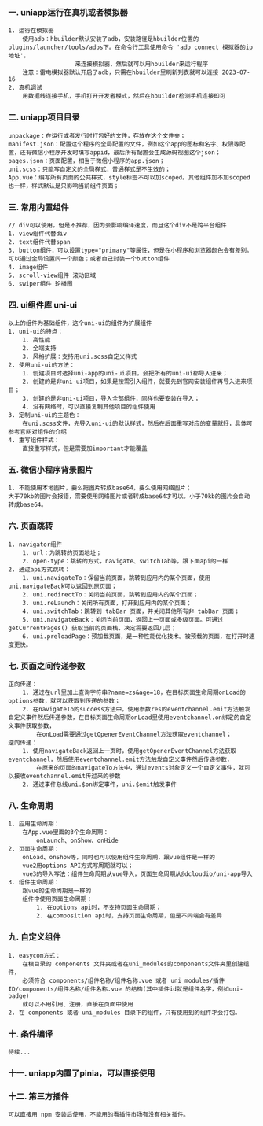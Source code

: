 ### 一. uniapp运行在真机或者模拟器
    1. 运行在模拟器
        使用adb：hbuilder默认安装了adb，安装路径是hbuilder位置的plugins/launcher/tools/adbs下。在命令行工具使用命令 'adb connect 模拟器的ip地址'，
                       来连接模拟器，然后就可以用hbuilder来运行程序
        注意：雷电模拟器默认开启了adb，只需在hbuilder里刷新列表就可以连接 2023-07-16
    2. 真机调试
        用数据线连接手机，手机打开开发者模式，然后在hbuilder检测手机连接即可

### 二. uniapp项目目录
    unpackage：在运行或者发行时打包好的文件，存放在这个文件夹；
    manifest.json：配置这个程序的全局配置的文件，例如这个app的图标和名字、权限等配置，还有微信小程序开发时填写appid，最后所有配置会生成源码视图这个json；
    pages.json：页面配置，相当于微信小程序的app.json；
    uni.scss：只能写自定义的全局样式，普通样式是不生效的；
    App.vue：编写所有页面的公共样式，style标签不可以加scoped。其他组件加不加scoped也一样，样式默认是只影响当前组件页面；

### 三. 常用内置组件
    // div可以使用，但是不推荐，因为会影响编译速度，而且这个div不是跨平台组件
    1. view组件代替div
    2. text组件代替span
    3. button组件，可以设置type="primary"等属性，但是在小程序和浏览器颜色会有差别。可以通过全局设置同一个颜色；或者自己封装一个button组件
    4. image组件
    5. scroll-view组件 滚动区域
    6. swiper组件 轮播图

### 四. ui组件库 uni-ui
    以上的组件为基础组件，这个uni-ui的组件为扩展组件
    1. uni-ui的特点：
        1. 高性能
        2. 全端支持
        3. 风格扩展：支持用uni.scss自定义样式
    2. 使用uni-ui的方法：
        1. 创建项目时选择uni-app的uni-ui项目，会把所有的uni-ui都导入进来；
        2. 创建的是非uni-ui项目，如果是按需引入组件，就要先到官网安装组件再导入进来项目；
        3. 创建的是非uni-ui项目，导入全部组件，同样也要安装在导入；
        4. 没有网络时，可以直接复制其他项目的组件使用
    3. 定制uni-ui的主题色：
        在uni.scss文件，先导入uni-ui的默认样式，然后在后面重写对应的变量就好，具体可参考官网对组件的介绍
    4. 重写组件样式：
        直接重写样式，但是需要加important才能覆盖

### 五. 微信小程序背景图片
    1. 不能使用本地图片，要么把图片转成base64，要么使用网络图片；
    大于70kb的图片会报错，需要使用网络图片或者转成base64才可以。小于70kb的图片会自动转成base64。

### 六. 页面跳转
    1. navigator组件
        1. url：为跳转的页面地址；
        2. open-type：跳转的方式，navigate、switchTab等，跟下面api的一样
    2. 通过api方式跳转：
        1. uni.navigateTo：保留当前页面，跳转到应用内的某个页面，使用uni.navigateBack可以返回到原页面；
        2. uni.redirectTo：关闭当前页面，跳转到应用内的某个页面；
        3. uni.reLaunch：关闭所有页面，打开到应用内的某个页面；
        4. uni.switchTab：跳转到 tabBar 页面，并关闭其他所有非 tabBar 页面；
        5. uni.navigateBack：关闭当前页面，返回上一页面或多级页面。可通过 getCurrentPages() 获取当前的页面栈，决定需要返回几层；
        6. uni.preloadPage：预加载页面，是一种性能优化技术。被预载的页面，在打开时速度更快。

### 七. 页面之间传递参数
    正向传递：
        1. 通过在url里加上查询字符串?name=zs&age=18，在目标页面生命周期onLoad的options参数，就可以获取到传递的参数；
        2. 在navigateTo的success方法中，使用参数res的eventchannel.emit方法触发自定义事件然后传递参数，在目标页面生命周期onLoad里使用eventchannel.on绑定的自定义事件获取参数，
            在onLoad需要通过getOpenerEventChannel方法获取eventchannel；
    逆向传递：
        1. 使用navigateBack返回上一页时，使用getOpenerEventChannel方法获取eventchannel，然后使用eventchannel.emit方法触发自定义事件然后传递参数，
            在原来的页面的navigateTo方法中，通过events对象定义一个自定义事件，就可以接收eventchannel.emit传过来的参数
        2. 通过事件总线uni.$on绑定事件，uni.$emit触发事件
    
### 八. 生命周期
    1. 应用生命周期：
        在App.vue里面的3个生命周期：
            onLaunch、onShow、onHide
    2. 页面生命周期：
        onLoad、onShow等，同时也可以使用组件生命周期，跟vue组件是一样的
        vue2用options API方式写周期就可以；
        vue3的导入写法：组件生命周期从vue导入，页面生命周期从@dcloudio/uni-app导入
    3. 组件生命周期：
        跟vue的生命周期是一样的
        组件中使用页面生命周期：
            1. 在options api时，不支持页面生命周期；
            2. 在composition api时，支持页面生命周期，但是不同端会有差异

### 九. 自定义组件
    1. easycom方式：
        在根目录的 components 文件夹或者在uni_modules的components文件夹里创建组件，
        必须符合 components/组件名称/组件名称.vue 或者 uni_modules/插件ID/components/组件名称/组件名称.vue 的结构(其中插件id就是组件名字，例如uni-badge)
        就可以不用引用、注册，直接在页面中使用
    2. 在 components 或者 uni_modules 目录下的组件，只有使用到的组件才会打包。

### 十. 条件编译
    待续...

### 十一. uniapp内置了pinia，可以直接使用

### 十二. 第三方插件
    可以直接用 npm 安装后使用，不能用的看插件市场有没有相关插件。